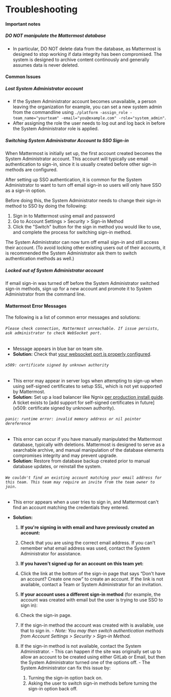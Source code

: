 # Troubleshooting

#### Important notes

##### **DO NOT manipulate the Mattermost database**
  - In particular, DO NOT delete data from the database, as Mattermost is designed to stop working if data integrity has been compromised. The system is designed to archive content continously and generally assumes data is never deleted. 


#### Common Issues 

##### Lost System Administrator account
  - If the System Administrator account becomes unavailable, a person leaving the organization for example, you can set a new system admin from the commandline using `./platform -assign_role -team_name="yourteam" -email="you@example.com" -role="system_admin"`. 
  - After assigning the role the user needs to log out and log back in before the System Administrator role is applied.

##### Switching System Administrator Account to SSO Sign-in

When Mattermost is initially set up, the first account created becomes the System Administrator account. This account will typically use email authentication to sign-in, since it is usually created before other sign-in methods are configured. 

After setting up SSO authentication, it is common for the System Administrator to want to turn off email sign-in so users will only have SSO as a sign-in option. 

Before doing this, the System Administrator needs to change their sign-in method to SSO by doing the following:  
  1. Sign in to Mattermost using email and password
  2. Go to Account Settings > Security > Sign-in Method
  3. Click the "Switch" button for the sign in method you would like to use, and complete the process for switching sign-in method.
  
The System Administrator can now turn off email sign-in and still access their account. (To avoid locking other existing users out of their accounts, it is recommended the System Administrator ask them to switch authentication methods as well.)

##### Locked out of System Administrator account
If email sign-in was turned off before the System Administrator switched sign-in methods, sign up for a new account and promote it to System Administrator from the command line. 

#### Mattermost Error Messages

The following is a list of common error messages and solutions: 

###### `Please check connection, Mattermost unreachable. If issue persists, ask administrator to check WebSocket port.`
- Message appears in blue bar on team site. 
- **Solution:** Check that [your websocket port is properly configured](prod-ubuntu.md#set-up-nginx-server). 


###### `x509: certificate signed by unknown authority` 
  - This error may appear in server logs when attempting to sign-up when using self-signed certificates to setup SSL, which is not yet supported by Mattermost. 
  - **Solution:** Set up a load balancer like Ngnix [per production install guide](prod-ubuntu.md#set-up-nginx-with-ssl-recommended). A ticket exists to [add support for self-signed certificates in future](x509: certificate signed by unknown authority). 

###### `panic: runtime error: invalid memory address or nil pointer dereference`
 - This error can occur if you have manually manipulated the Mattermost database, typically with deletions. Mattermost is designed to serve as a searchable archive, and manual manipulation of the database elements compromises integrity and may prevent upgrade. 
 - **Solution:** Restore from database backup created prior to manual database updates, or reinstall the system.

###### `We couldn't find an existing account matching your email address for this team. This team may require an invite from the team owner to join.`
- This error appears when a user tries to sign in, and Mattermost can't find an account matching the credentials they entered.
- **Solution:**

  1. **If you're signing in with email and have previously created an account:**
    1. Check that you are using the correct email address. If you can't remember what email address was used, contact the System Administrator for assistance.

  2. **If you haven't signed up for an account on this team yet:**
    1. Click the link at the bottom of the sign-in page that says “Don't have an account? Create one now” to create an account. If the link is not available, contact a Team or System Administrator for an invitation.

  3. **If your account uses a different sign-in method** (for example, the account was created with email but the user is trying to use SSO to sign in):
    1. Check the sign-in page.
    2. If the sign-in method the account was created with is available, use that to sign in. 
      - *Note: You may then switch authentication methods from Account Settings > Security > Sign-in Method.* 
    3. If the sign-in method is not available, contact the System Administrator.
      - This can happen if the site was originally set up to allow an account to be created using either GitLab or Email, but then the System Administrator turned one of the options off.
      - The System Administrator can fix this issue by:
          1. Turning the sign-in option back on.
          2. Asking the user to switch sign-in methods before turning the sign-in option back off.


